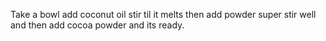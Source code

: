 Take a bowl add coconut oil stir til it melts then add powder super stir well and then add cocoa powder and its ready.